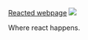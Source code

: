 [Reacted webpage](https://hrkucuk.github.io/reacted) ![](https://travis-ci.org/hrkucuk/reacted.svg?branch=master)

Where react happens.